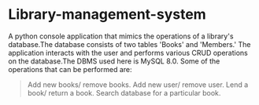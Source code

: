 # Library-management-system
A python console application that mimics the operations of a library's database.The database consists of two tables 'Books' and 'Members.'
The application interacts with the user and performs various CRUD operations on the database.The DBMS used here is MySQL 8.0.
Some of the operations that can be performed are:
 >Add new books/ remove books. 
 >Add new user/ remove user.
 >Lend a book/ return a book.
 >Search database for a particular book.
